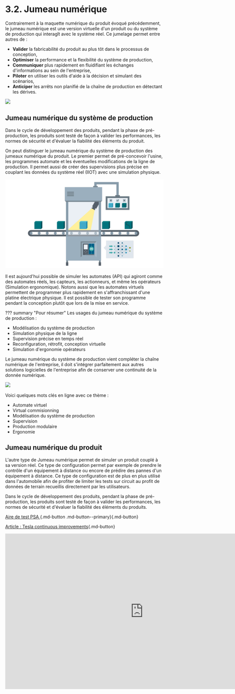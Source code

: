 # 3.2. Jumeau numérique

Contrairement à la maquette numérique du produit évoqué précédemment, le jumeau numérique est une version virtuelle d'un produit ou du système de production qui interagît avec le système réel.
Ce jumelage permet entre autres de :

- __Valider__ la fabricabilité du produit au plus tôt dans le processus de conception,
- __Optimiser__ la performance et la flexibilité du système de production,
- __Communiquer__ plus rapidement en fluidifiant les échanges d'informations au sein de l'entreprise,
- __Piloter__ en utiliser les outils d'aide à la décision et simulant des scénarios,
- __Anticiper__ les arrêts non planifié de la chaîne de production en détectant les dérives.

![](https://www.visiativ-solutions.fr/wp-content/uploads/2018/11/VS-Jumeau-digital-digital-Twin.jpg)

## Jumeau numérique du système de production

Dans le cycle de développement des produits, pendant la phase de pré-production, les produits sont testé de façon à valider les performances, les normes de sécurité et d'évaluer la fiabilité des éléments du produit.

On peut distinguer le jumeau numérique du système de production des jumeaux numérique du produit.
Le premier permet de pré-concevoir l'usine, les programmes automate et les éventuelles modifications de la ligne de production. Il permet aussi de créer des supervisions plus précise en couplant les données du système réel (IIOT) avec une simulation physique.

![](./images/vision.png)

Il est aujourd'hui possible de simuler les automates (API) qui agiront comme des automates réels, les capteurs, les actionneurs, et même les opérateurs (Simulation ergonomique).
Notons aussi que les automates virtuels permettent de programmer plus rapidement en s'affranchissant d'une platine électrique physique. Il est possible de tester son programme pendant la conception plutôt que lors de la mise en service.

??? summary "Pour résumer"
Les usages du jumeau numérique du système de production :

- Modélisation du système de production
- Simulation physique de la ligne
- Supervision précise en temps réel
- Reconfiguration, rétrofit, conception virtuelle
- Simulation d'ergonomie opérateurs

Le jumeau numérique du système de production vient compléter la chaîne numérique de l'entreprise, il doit s'intégrer parfaitement aux autres solutions logicielles de l'entreprise afin de conserver une continuité de la donnée numérique.

![](./images/chaine-numérique.jpg)


Voici quelques mots clés en ligne avec ce thème : 

- Automate virtuel
- Virtual commisionning
- Modélisation du système de production
- Supervision
- Production modulaire
- Ergonomie


## Jumeau numérique du produit

L'autre type de Jumeau numérique permet de simuler un produit couplé à sa version réel. Ce type de configuration permet par exemple de prendre le contrôle d'un équipement à distance ou encore de prédire des pannes d'un équipement à distance. Ce type de configuration est de plus en plus utilisé dans l'automobile afin de profiter de limiter les tests sur circuit au profit de données de terrain recueillis directement par les utilisateurs.

Dans le cycle de développement des produits, pendant la phase de pré-production, les produits sont testé de façon à valider les performances, les normes de sécurité et d'évaluer la fiabilité des éléments du produits.

[ Aire de test PSA ](https://www.google.com/maps/@47.4705218,6.8041404,2378m/data=!3m1!1e3){.md-button .md-button--primary}{.md-button}

[Article : Tesla continuous improvements](https://www.tesmanian.com/blogs/tesmanian-blog/tesla-model-y-top-10-takeaways-from-sandy-munro){.md-button}

<iframe width="878" height="494" src="https://www.youtube.com/embed/shjUk1C-Wko" title="YouTube video player" frameborder="0" allow="accelerometer; autoplay; clipboard-write; encrypted-media; gyroscope; picture-in-picture" allowfullscreen></iframe>




